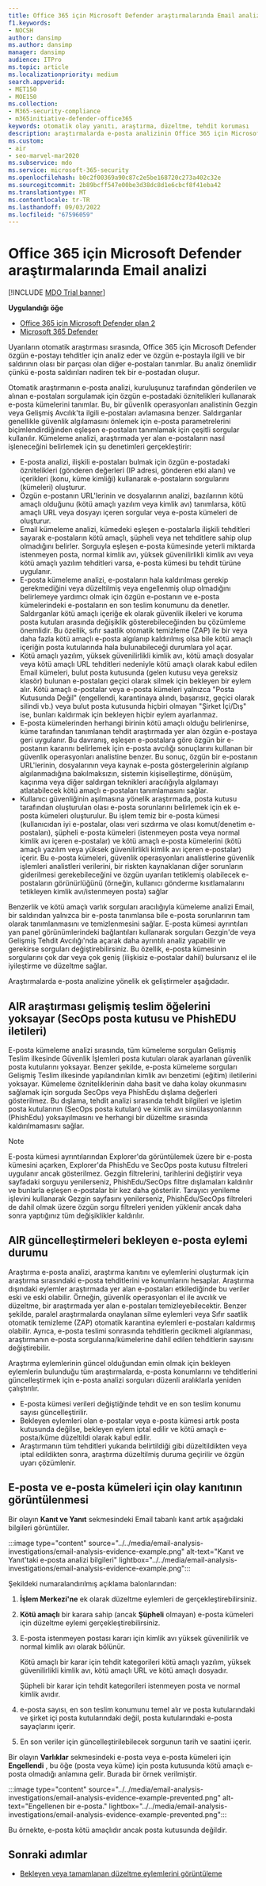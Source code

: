 ```yaml
---
title: Office 365 için Microsoft Defender araştırmalarında Email analizi
f1.keywords:
- NOCSH
author: dansimp
ms.author: dansimp
manager: dansimp
audience: ITPro
ms.topic: article
ms.localizationpriority: medium
search.appverid:
- MET150
- MOE150
ms.collection:
- M365-security-compliance
- m365initiative-defender-office365
keywords: otomatik olay yanıtı, araştırma, düzeltme, tehdit koruması
description: araştırmalarda e-posta analizinin Office 365 için Microsoft Defender nasıl çalıştığını görün.
ms.custom:
- air
- seo-marvel-mar2020
ms.subservice: mdo
ms.service: microsoft-365-security
ms.openlocfilehash: b0c2f00369a90c87c2e5be168720c273a402c32e
ms.sourcegitcommit: 2b89bcff547e00be3d38dc8d1e6cbcf8f41eba42
ms.translationtype: MT
ms.contentlocale: tr-TR
ms.lasthandoff: 09/03/2022
ms.locfileid: "67596059"
---
```

# <a name="email-analysis-in-investigations-for-microsoft-defender-for-office-365"></a>Office 365 için Microsoft Defender araştırmalarında Email analizi

[!INCLUDE [MDO Trial banner](../includes/mdo-trial-banner.md)]

**Uygulandığı öğe**
- [Office 365 için Microsoft Defender plan 2](defender-for-office-365.md)
- [Microsoft 365 Defender](../defender/microsoft-365-defender.md)

Uyarıların otomatik araştırması sırasında, Office 365 için Microsoft Defender özgün e-postayı tehditler için analiz eder ve özgün e-postayla ilgili ve bir saldırının olası bir parçası olan diğer e-postaları tanımlar. Bu analiz önemlidir çünkü e-posta saldırıları nadiren tek bir e-postadan oluşur.

Otomatik araştırmanın e-posta analizi, kuruluşunuz tarafından gönderilen ve alınan e-postaları sorgulamak için özgün e-postadaki öznitelikleri kullanarak e-posta kümelerini tanımlar. Bu, bir güvenlik operasyonları analistinin Gezgin veya Gelişmiş Avcılık'ta ilgili e-postaları avlamasına benzer. Saldırganlar genellikle güvenlik algılamasını önlemek için e-posta parametrelerini biçimlendirdiğinden eşleşen e-postaları tanımlamak için çeşitli sorgular kullanılır. Kümeleme analizi, araştırmada yer alan e-postaların nasıl işleneceğini belirlemek için şu denetimleri gerçekleştirir:

- E-posta analizi, ilişkili e-postaları bulmak için özgün e-postadaki öznitelikleri (gönderen değerleri (IP adresi, gönderen etki alanı) ve içerikleri (konu, küme kimliği) kullanarak e-postaların sorgularını (kümeleri) oluşturur.
- Özgün e-postanın URL'lerinin ve dosyalarının analizi, bazılarının kötü amaçlı olduğunu (kötü amaçlı yazılım veya kimlik avı) tanımlarsa, kötü amaçlı URL veya dosyayı içeren sorgular veya e-posta kümeleri de oluşturur.
- Email kümeleme analizi, kümedeki eşleşen e-postalarla ilişkili tehditleri sayarak e-postaların kötü amaçlı, şüpheli veya net tehditlere sahip olup olmadığını belirler. Sorguyla eşleşen e-posta kümesinde yeterli miktarda istenmeyen posta, normal kimlik avı, yüksek güvenilirlikli kimlik avı veya kötü amaçlı yazılım tehditleri varsa, e-posta kümesi bu tehdit türüne uygulanır.
- E-posta kümeleme analizi, e-postaların hala kaldırılması gerekip gerekmediğini veya düzeltilmiş veya engellenmiş olup olmadığını belirlemeye yardımcı olmak için özgün e-postanın ve e-posta kümelerindeki e-postaların en son teslim konumunu da denetler. Saldırganlar kötü amaçlı içeriğe ek olarak güvenlik ilkeleri ve koruma posta kutuları arasında değişiklik gösterebileceğinden bu çözümleme önemlidir. Bu özellik, sıfır saatlik otomatik temizleme (ZAP) ile bir veya daha fazla kötü amaçlı e-posta algılanıp kaldırılmış olsa bile kötü amaçlı içeriğin posta kutularında hala bulunabileceği durumlara yol açar.
- Kötü amaçlı yazılım, yüksek güvenilirlikli kimlik avı, kötü amaçlı dosyalar veya kötü amaçlı URL tehditleri nedeniyle kötü amaçlı olarak kabul edilen Email kümeleri, bulut posta kutusunda (gelen kutusu veya gereksiz klasör) bulunan e-postaları geçici olarak silmek için bekleyen bir eylem alır. Kötü amaçlı e-postalar veya e-posta kümeleri yalnızca "Posta Kutusunda Değil" (engellendi, karantinaya alındı, başarısız, geçici olarak silindi vb.) veya bulut posta kutusunda hiçbiri olmayan "Şirket İçi/Dış" ise, bunları kaldırmak için bekleyen hiçbir eylem ayarlanmaz.
- E-posta kümelerinden herhangi birinin kötü amaçlı olduğu belirlenirse, küme tarafından tanımlanan tehdit araştırmada yer alan özgün e-postaya geri uygulanır. Bu davranış, eşleşen e-postalara göre özgün bir e-postanın kararını belirlemek için e-posta avcılığı sonuçlarını kullanan bir güvenlik operasyonları analistine benzer. Bu sonuç, özgün bir e-postanın URL'lerinin, dosyalarının veya kaynak e-posta göstergelerinin algılanıp algılanmadığına bakılmaksızın, sistemin kişiselleştirme, dönüşüm, kaçınma veya diğer saldırgan teknikleri aracılığıyla algılamayı atlatabilecek kötü amaçlı e-postaları tanımlamasını sağlar.
- Kullanıcı güvenliğinin aşılmasına yönelik araştırmada, posta kutusu tarafından oluşturulan olası e-posta sorunlarını belirlemek için ek e-posta kümeleri oluşturulur. Bu işlem temiz bir e-posta kümesi (kullanıcıdan iyi e-postalar, olası veri sızdırma ve olası komut/denetim e-postaları), şüpheli e-posta kümeleri (istenmeyen posta veya normal kimlik avı içeren e-postalar) ve kötü amaçlı e-posta kümelerini (kötü amaçlı yazılım veya yüksek güvenilirlikli kimlik avı içeren e-postalar) içerir. Bu e-posta kümeleri, güvenlik operasyonları analistlerine güvenlik işlemleri analistleri verilerini, bir riskten kaynaklanan diğer sorunların giderilmesi gerekebileceğini ve özgün uyarıları tetiklemiş olabilecek e-postaların görünürlüğünü (örneğin, kullanıcı gönderme kısıtlamalarını tetikleyen kimlik avı/istenmeyen posta) sağlar

Benzerlik ve kötü amaçlı varlık sorguları aracılığıyla kümeleme analizi Email, bir saldırıdan yalnızca bir e-posta tanımlansa bile e-posta sorunlarının tam olarak tanımlanmasını ve temizlenmesini sağlar. E-posta kümesi ayrıntıları yan panel görünümlerindeki bağlantıları kullanarak sorguları Gezgin'de veya Gelişmiş Tehdit Avcılığı'nda açarak daha ayrıntılı analiz yapabilir ve gerekirse sorguları değiştirebilirsiniz. Bu özellik, e-posta kümesinin sorgularını çok dar veya çok geniş (ilişkisiz e-postalar dahil) bulursanız el ile iyileştirme ve düzeltme sağlar.

Araştırmalarda e-posta analizine yönelik ek geliştirmeler aşağıdadır.

## <a name="air-investigation-ignores-advanced-delivery-items-secops-mailbox-and-phishedu-messages"></a>AIR araştırması gelişmiş teslim öğelerini yoksayar (SecOps posta kutusu ve PhishEDU iletileri)

E-posta kümeleme analizi sırasında, tüm kümeleme sorguları Gelişmiş Teslim ilkesinde Güvenlik İşlemleri posta kutuları olarak ayarlanan güvenlik posta kutularını yoksayar. Benzer şekilde, e-posta kümeleme sorguları Gelişmiş Teslim ilkesinde yapılandırılan kimlik avı benzetimi (eğitim) iletilerini yoksayar. Kümeleme özniteliklerinin daha basit ve daha kolay okunmasını sağlamak için sorguda SecOps veya PhishEdu dışlama değerleri gösterilmez. Bu dışlama, tehdit analizi sırasında tehdit bilgileri ve işletim posta kutularının (SecOps posta kutuları) ve kimlik avı simülasyonlarının (PhishEdu) yoksayılmasını ve herhangi bir düzeltme sırasında kaldırılmamasını sağlar.

>[!Note]
>E-posta kümesi ayrıntılarından Explorer'da görüntülemek üzere bir e-posta kümesini açarken, Explorer'da PhishEdu ve SecOps posta kutusu filtreleri uygulanır ancak gösterilmez. Gezgin filtrelerini, tarihlerini değiştirir veya sayfadaki sorguyu yenilerseniz, PhishEdu/SecOps filtre dışlamaları kaldırılır ve bunlarla eşleşen e-postalar bir kez daha gösterilir. Tarayıcı yenileme işlevini kullanarak Gezgin sayfasını yenilerseniz, PhishEdu/SecOps filtreleri de dahil olmak üzere özgün sorgu filtreleri yeniden yüklenir ancak daha sonra yaptığınız tüm değişiklikler kaldırılır.
>

## <a name="air-updates-pending-email-action-status"></a>AIR güncelleştirmeleri bekleyen e-posta eylemi durumu

Araştırma e-posta analizi, araştırma kanıtını ve eylemlerini oluşturmak için araştırma sırasındaki e-posta tehditlerini ve konumlarını hesaplar. Araştırma dışındaki eylemler araştırmada yer alan e-postaları etkilediğinde bu veriler eski ve eski olabilir. Örneğin, güvenlik operasyonları el ile avcılık ve düzeltme, bir araştırmada yer alan e-postaları temizleyebilecektir. Benzer şekilde, paralel araştırmalarda onaylanan silme eylemleri veya Sıfır saatlik otomatik temizleme (ZAP) otomatik karantina eylemleri e-postaları kaldırmış olabilir. Ayrıca, e-posta teslimi sonrasında tehditlerin gecikmeli algılanması, araştırmanın e-posta sorgularına/kümelerine dahil edilen tehditlerin sayısını değiştirebilir.

Araştırma eylemlerinin güncel olduğundan emin olmak için bekleyen eylemlerin bulunduğu tüm araştırmalarda, e-posta konumlarını ve tehditlerini güncelleştirmek için e-posta analizi sorguları düzenli aralıklarla yeniden çalıştırılır.

- E-posta kümesi verileri değiştiğinde tehdit ve en son teslim konumu sayısı güncelleştirilir.
- Bekleyen eylemleri olan e-postalar veya e-posta kümesi artık posta kutusunda değilse, bekleyen eylem iptal edilir ve kötü amaçlı e-posta/küme düzeltildi olarak kabul edilir.
- Araştırmanın tüm tehditleri yukarıda belirtildiği gibi düzeltildikten veya iptal edildikten sonra, araştırma düzeltilmiş duruma geçirilir ve özgün uyarı çözümlenir.

## <a name="the-display-of-incident-evidence-for-email-and-email-clusters"></a>E-posta ve e-posta kümeleri için olay kanıtının görüntülenmesi

Bir olayın **Kanıt ve Yanıt** sekmesindeki Email tabanlı kanıt artık aşağıdaki bilgileri görüntüler.

:::image type="content" source="../../media/email-analysis-investigations/email-analysis-evidence-example.png" alt-text="Kanıt ve Yanıt'taki e-posta analizi bilgileri" lightbox="../../media/email-analysis-investigations/email-analysis-evidence-example.png":::

Şekildeki numaralandırılmış açıklama balonlarından:

1. **İşlem Merkezi'ne** ek olarak düzeltme eylemleri de gerçekleştirebilirsiniz.
2. **Kötü amaçlı** bir karara sahip (ancak **Şüpheli** olmayan) e-posta kümeleri için düzeltme eylemi gerçekleştirebilirsiniz.
3. E-posta istenmeyen postası kararı için kimlik avı yüksek güvenilirlik ve normal kimlik avı olarak bölünür.

   Kötü amaçlı bir karar için tehdit kategorileri kötü amaçlı yazılım, yüksek güvenilirlikli kimlik avı, kötü amaçlı URL ve kötü amaçlı dosyadır.

   Şüpheli bir karar için tehdit kategorileri istenmeyen posta ve normal kimlik avıdır.

4. e-posta sayısı, en son teslim konumunu temel alır ve posta kutularındaki ve şirket içi posta kutularındaki değil, posta kutularındaki e-posta sayaçlarını içerir.
5. En son veriler için güncelleştirilebilecek sorgunun tarih ve saatini içerir.

Bir olayın **Varlıklar** sekmesindeki e-posta veya e-posta kümeleri için **Engellendi** , bu öğe (posta veya küme) için posta kutusunda kötü amaçlı e-posta olmadığı anlamına gelir. Burada bir örnek verilmiştir.

:::image type="content" source="../../media/email-analysis-investigations/email-analysis-evidence-example-prevented.png" alt-text="Engellenen bir e-posta." lightbox="../../media/email-analysis-investigations/email-analysis-evidence-example-prevented.png":::

Bu örnekte, e-posta kötü amaçlıdır ancak posta kutusunda değildir.

## <a name="next-steps"></a>Sonraki adımlar

- [Bekleyen veya tamamlanan düzeltme eylemlerini görüntüleme](air-review-approve-pending-completed-actions.md)
